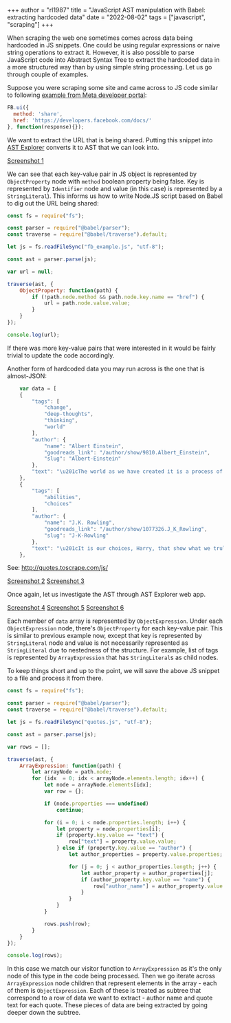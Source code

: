 +++
author = "rl1987"
title = "JavaScript AST manipulation with Babel: extracting hardcoded data"
date = "2022-08-02"
tags = ["javascript", "scraping"]
+++

When scraping the web one sometimes comes across data being hardcoded in JS snippets.
One could be using regular expressions or naive string operations to extract it. 
However, it is also possible to parse JavaScript code into Abstract Syntax Tree to 
extract the hardcoded data in a more structured way than by using simple string
processing. Let us go through couple of examples.

Suppose you were scraping some site and came across to JS code similar to
following [example from Meta developer portal](https://developers.facebook.com/docs/javascript/examples):

```javascript
FB.ui({
  method: 'share',
  href: 'https://developers.facebook.com/docs/'
}, function(response){});
```

We want to extract the URL that is being shared. Putting this snippet into
[AST Explorer](https://astexplorer.net/) converts it to AST that we can look into.

[Screenshot 1](/2022-08-02_18.12.29.png)

We can see that each key-value pair in JS object is represented by `ObjectProperty` node
with `method` boolean property being false. Key is represented by `Identifier` node and
value (in this case) is represented by a `StringLiteral`). This informs us how to write
Node.JS script based on Babel to dig out the URL being shared:

```javascript
const fs = require("fs");

const parser = require("@babel/parser");
const traverse = require("@babel/traverse").default;

let js = fs.readFileSync("fb_example.js", "utf-8");

const ast = parser.parse(js);

var url = null;

traverse(ast, {
    ObjectProperty: function(path) {
        if (!path.node.method && path.node.key.name == "href") {
            url = path.node.value.value;
        }
    }
});

console.log(url);
```

If there was more key-value pairs that were interested in it would be fairly trivial to
update the code accordingly.

Another form of hardcoded data you may run across is the one that is almost-JSON:

```javascript
    var data = [
    {
        "tags": [
            "change",
            "deep-thoughts",
            "thinking",
            "world"
        ],
        "author": {
            "name": "Albert Einstein",
            "goodreads_link": "/author/show/9810.Albert_Einstein",
            "slug": "Albert-Einstein"
        },
        "text": "\u201cThe world as we have created it is a process of our thinking. It cannot be changed without changing our thinking.\u201d"
    },
    {
        "tags": [
            "abilities",
            "choices"
        ],
        "author": {
            "name": "J.K. Rowling",
            "goodreads_link": "/author/show/1077326.J_K_Rowling",
            "slug": "J-K-Rowling"
        },
        "text": "\u201cIt is our choices, Harry, that show what we truly are, far more than our abilities.\u201d"
    },
```

See: http://quotes.toscrape.com/js/

[Screenshot 2](/2022-08-02_18.28.50.png)
[Screenshot 3](/2022-08-02_18.29.11.png)

Once again, let us investigate the AST through AST Explorer web app.

[Screenshot 4](/2022-08-02_18.31.17.png)
[Screenshot 5](/2022-08-02_18.31.28.png)
[Screenshot 6](/2022-08-02_18.33.52.png)

Each member of `data` array is represented by `ObjectExpression`. Under each `ObjectExpression` node,
there's `ObjectProperty` for each key-value pair. This is similar to previous example now, except that
key is represented by `StringLiteral` node and value is not necessarily represented as `StringLiteral`
due to nestedness of the structure. For example, list of tags is represented by `ArrayExpression`
that has `StringLiteral`s as child nodes.

To keep things short and up to the point, we will save the above JS snippet to a file and process it from there.

```javascript
const fs = require("fs");

const parser = require("@babel/parser");
const traverse = require("@babel/traverse").default;

let js = fs.readFileSync("quotes.js", "utf-8");

const ast = parser.parse(js);

var rows = [];

traverse(ast, {
    ArrayExpression: function(path) {
        let arrayNode = path.node;
        for (idx  = 0; idx < arrayNode.elements.length; idx++) {
            let node = arrayNode.elements[idx];
            var row = {};

            if (node.properties === undefined)
                continue;

            for (i = 0; i < node.properties.length; i++) {
                let property = node.properties[i];
                if (property.key.value == "text") {
                    row["text"] = property.value.value;
                } else if (property.key.value == "author") {
                    let author_properties = property.value.properties;

                    for (j = 0; j < author_properties.length; j++) {
                        let author_property = author_properties[j];
                        if (author_property.key.value == "name") {
                            row["author_name"] = author_property.value.value;
                        }
                    }
                }
            }

            rows.push(row);
        }
    }
});

console.log(rows);
```

In this case we match our visitor function to `ArrayExpression` as it's the only node of this type
in the code being processed. Then we go iterate across `ArrayExpression` node children that represent
elements in the array - each of them is `ObjectExpression`. Each of these is treated as subtree that
correspond to a row of data we want to extract - author name and quote text for each quote. These
pieces of data are being extracted by going deeper down the subtree.


